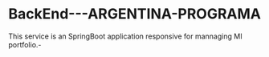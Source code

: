 # BackEnd---ARGENTINA-PROGRAMA
This service is an SpringBoot application responsive for mannaging MI portfolio.-
